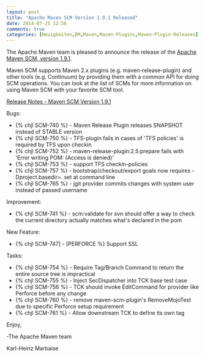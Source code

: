 ```yaml
---
layout: post
title: "Apache Maven SCM Version 1.9.1 Released"
date: 2014-07-25 12:56
comments: true
categories: [Neuigkeiten,BM,Maven,Maven-Plugins,Maven-Plugin-Releases]
---
```

The Apache Maven team is pleased to announce the release of the 
[Apache Maven SCM, version 1.9.1](http://maven.apache.org/scm/).

Maven SCM supports Maven 2.x plugins (e.g. maven-release-plugin) and other
tools (e.g. Continuum) by providing them with a common API for doing SCM
operations. You can look at the list of SCMs for more information on using
Maven SCM with your favorite SCM tool.

<!-- more -->

[Release Notes - Maven SCM Version 1.9.1](http://jira.codehaus.org/secure/ReleaseNote.jspa?projectId=10527&version=19623)

Bugs:

 * {% chjl SCM-740 %} - Maven Release Plugin releases SNAPSHOT instead of STABLE version
 * {% chjl SCM-750 %} - TFS-plugin fails in cases of 'TFS policies' is required by TFS upon checkin
 * {% chjl SCM-752 %} - maven-release-plugin:2.5:prepare fails with 'Error writing POM: (Access is denied)'
 * {% chjl SCM-753 %} - support TFS checkin-policies
 * {% chjl SCM-757 %} - bootstrap/checkout/export goals now requires -Dproject.basedir=. set at command line
 * {% chjl SCM-765 %} - jgit provider commits changes with system user instead of passed username

Improvement:

 * {% chjl SCM-741 %} - scm:validate for svn should offer a way to check the current directory actually matches what's declared in the pom

New Feature:

 * {% chjl SCM-747] - [PERFORCE %} Support SSL

Tasks:

 * {% chjl SCM-754 %} - Require Tag/Branch Command to return the entire source tree is impractical
 * {% chjl SCM-755 %} - Inject SecDispatcher into TCK base test case
 * {% chjl SCM-756 %} - TCK should invoke EditCommand for provider like Perforce before any change
 * {% chjl SCM-760 %} - remove maven-scm-plugin's RemoveMojoTest due to specific Perforce setup requirement
 * {% chjl SCM-761 %} - Allow downstream TCK to define its own tag

Enjoy,

-The Apache Maven team

Karl-Heinz Marbaise
